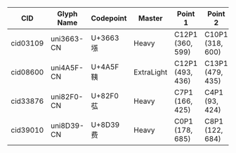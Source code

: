 | CID | Glyph Name | Codepoint | Master | Point 1 | Point 2 | Offset | Tag |
| --- | ---------- | --------- | ------ | ------- | ------- | ------ | ----- |
| cid03109 | uni3663-CN | U+3663 㙣 | Heavy | C12P1 (360, 599) | C10P1 (318, 600) | (0, 1) |  |
| cid08600 | uni4A5F-CN | U+4A5F 䩟 | ExtraLight | C12P1 (493, 436) | C13P1 (479, 435) | (0, -1) |  |
| cid33876 | uni82F0-CN | U+82F0 苰 | Heavy | C7P1 (166, 425) | C4P1 (93, 424) | (0, -1) |  |
| cid39010 | uni8D39-CN | U+8D39 费 | Heavy | C0P1 (178, 685) | C8P1 (122, 684) | (0, -1) |  |